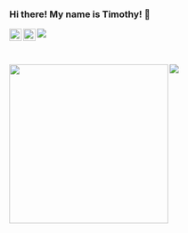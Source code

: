 ### Hi there! My name is Timothy! 👋

<a href="https://kutt.it/1VgLvq">
  <img align="left" alt=LinkedIn" width="22px" src="https://cdn.jsdelivr.net/npm/simple-icons@v3/icons/linkedin.svg" />
</a>

<a href="https://kutt.it/Lsw8iB">
  <img align="left" alt="YouTube" width="22px" src="https://cdn.jsdelivr.net/npm/simple-icons@v3/icons/youtube.svg" />
</a>

![](https://komarev.com/ghpvc/?username=buitim&style=flat-square)

<br />
<br />

<img align="left" width="285px" src="https://github-readme-stats.vercel.app/api/top-langs/?username=buitim&count_private=true&show_icons=true" />


<img align="left" src="https://github-readme-stats.vercel.app/api?username=buitim&count_private=true&show_icons=true" />


<!--
**buitim/buitim** is a ✨ _special_ ✨ repository because its `README.md` (this file) appears on your GitHub profile.

Here are some ideas to get you started:

- 🔭 I’m currently working on ...
- 🌱 I’m currently learning ...
- 👯 I’m looking to collaborate on ...
- 🤔 I’m looking for help with ...
- 💬 Ask me about ...
- 📫 How to reach me: ...
- 😄 Pronouns: ...
- ⚡ Fun fact: ...
-->
